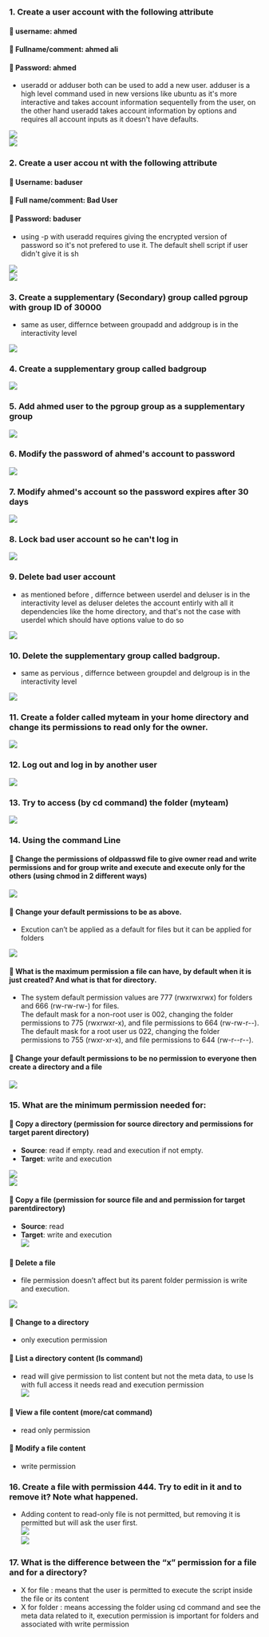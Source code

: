 
### **1. Create a user account with the following attribute**   
####  username: ahmed 
####  Fullname/comment: ahmed ali  
####  Password: ahmed  
- useradd or adduser both can be used to add a new user. adduser is a high level command used in new versions like ubuntu as it's more interactive and takes account information sequentelly from the user, on the other hand useradd takes account information by options and requires all account inputs as it doesn't have defaults.  
  
![](https://github.com/abdulrahman102/Sprints_tasks/blob/master/sprint_4/linux_7/imgs/ahmed_user_add.png)  
![](https://github.com/abdulrahman102/Sprints_tasks/blob/master/sprint_4/linux_7/imgs/ahmed_user_add2.png)  
### **2. Create a user accou nt with the following attribute**  
####  Username: baduser  
####  Full name/comment: Bad User  
####  Password: baduser  
- using -p with useradd requires giving the encrypted version of password so it's not prefered to use it.
The default shell script if user didn't give it is sh  
  
![](https://github.com/abdulrahman102/Sprints_tasks/blob/master/sprint_4/linux_7/imgs/baduser_user_add.png)  
![](https://github.com/abdulrahman102/Sprints_tasks/blob/master/sprint_4/linux_7/imgs/baduser_user_add_2.png)  

### **3. Create a supplementary (Secondary) group called pgroup with group ID of 30000**  
- same as user, differnce between groupadd and addgroup is in the interactivity level  
  
![](https://github.com/abdulrahman102/Sprints_tasks/blob/master/sprint_4/linux_7/imgs/pgroup_add.png)  

### **4. Create a supplementary group called badgroup**  
![](https://github.com/abdulrahman102/Sprints_tasks/blob/master/sprint_4/linux_7/imgs/badgroup_add.png)  

### **5. Add ahmed user to the pgroup group as a supplementary group**  
![](https://github.com/abdulrahman102/Sprints_tasks/blob/master/sprint_4/linux_7/imgs/add_ahmed_pgroup.png)  

### **6. Modify the password of ahmed's account to password**  
![](https://github.com/abdulrahman102/Sprints_tasks/blob/master/sprint_4/linux_7/imgs/ahmed_password_change.png)  

### **7. Modify ahmed's account so the password expires after 30 days** 
![](https://github.com/abdulrahman102/Sprints_tasks/blob/master/sprint_4/linux_7/imgs/set_expire_date.png)  

### **8. Lock bad user account so he can't log in**  
![](https://github.com/abdulrahman102/Sprints_tasks/blob/master/sprint_4/linux_7/imgs/baduser_locked.png)  

### **9. Delete bad user account**  
- as mentioned before , differnce between userdel and deluser is in the interactivity level as deluser deletes the account entirly with all it dependencies like the home directory, and that's not the case with userdel which should have options value to do so
  
![](https://github.com/abdulrahman102/Sprints_tasks/blob/master/sprint_4/linux_7/imgs/delete_baduser.png)  

### **10. Delete the supplementary group called badgroup.** 
- same as pervious , differnce between groupdel and delgroup is in the interactivity level  
  
![](https://github.com/abdulrahman102/Sprints_tasks/blob/master/sprint_4/linux_7/imgs/delete_group.png)  

### **11. Create a folder called myteam in your home directory and change its permissions to read only for the owner.**  
![](https://github.com/abdulrahman102/Sprints_tasks/blob/master/sprint_4/linux_7/imgs/chmod.png)  

### **12. Log out and log in by another user**  
![](https://github.com/abdulrahman102/Sprints_tasks/blob/master/sprint_4/linux_7/imgs/new_login.png)  

### **13. Try to access (by cd command) the folder (myteam)**  
![](https://github.com/abdulrahman102/Sprints_tasks/blob/master/sprint_4/linux_7/imgs/myteam.png)  

### **14. Using the command Line**  
#### ** Change the permissions of oldpasswd file to give owner read and write permissions and for group write and execute and execute only for the others (using chmod in 2 different ways)**  
![](https://github.com/abdulrahman102/Sprints_tasks/blob/master/sprint_4/linux_7/imgs/chmod_2_ways.png)  

#### ** Change your default permissions to be as above.**  
- Excution can’t be applied as a default for files but it can be applied for folders  
  
![](https://github.com/abdulrahman102/Sprints_tasks/blob/master/sprint_4/linux_7/imgs/umask.png)  

#### **  What is the maximum permission a file can have, by default when it is just created? And what is that for directory.**  
- The system default permission values are 777 (rwxrwxrwx) for folders and 666 (rw-rw-rw-) for files.  
The default mask for a non-root user is 002, changing the folder permissions to 775 (rwxrwxr-x), and file permissions to 664 (rw-rw-r--).  
The default mask for a root user us 022, changing the folder permissions to 755 (rwxr-xr-x), and file permissions to 644 (rw-r--r--).  
  

#### ** Change your default permissions to be no permission to everyone then create a directory and a file**  
![](https://github.com/abdulrahman102/Sprints_tasks/blob/master/sprint_4/linux_7/imgs/no_permission.png)  

### **15. What are the minimum permission needed for:**  
#### ** Copy a directory (permission for source directory and permissions for target parent directory)**  
- **Source**: read if empty. read and execution if not empty.  
- **Target**: write and execution  
  
![](https://github.com/abdulrahman102/Sprints_tasks/blob/master/sprint_4/linux_7/imgs/copy_directory1.png)  
![](https://github.com/abdulrahman102/Sprints_tasks/blob/master/sprint_4/linux_7/imgs/copy_directory2.png)  

#### **  Copy a file (permission for source file and and permission for target parentdirectory)**  
- **Source**: read  
- **Target**: write and execution  
![](https://github.com/abdulrahman102/Sprints_tasks/blob/master/sprint_4/linux_7/imgs/copy_file.png)  

#### ** Delete a file**  
- file permission doesn’t affect but its parent folder permission is write and execution.  
  
![](https://github.com/abdulrahman102/Sprints_tasks/blob/master/sprint_4/linux_7/imgs/remove_file.png)  

#### ** Change to a directory**  
- only execution permission  
  
#### ** List a directory content (ls command)**  
- read will give permission to list content but not the meta data, to use ls with full access it needs read and execution permission  
![](https://github.com/abdulrahman102/Sprints_tasks/blob/master/sprint_4/linux_7/imgs/ls.png)  

#### ** View a file content (more/cat command)**  
- read only permission  
  

#### ** Modify a file content**  
- write permission  
  

### **16. Create a file with permission 444. Try to edit in it and to remove it? Note what happened.**  
- Adding content to read-only file is not permitted, but removing it is permitted but will ask the user first.  
![](https://github.com/abdulrahman102/Sprints_tasks/blob/master/sprint_4/linux_7/imgs/add_text_readonly.png)  
![](https://github.com/abdulrahman102/Sprints_tasks/blob/master/sprint_4/linux_7/imgs/remove_file_readonly.png)  
	
### **17. What is the difference between the “x” permission for a file and for a directory?**  
- X for file : means that the user is permitted to execute the script inside the file or its content  
- X for folder : means accessing the folder using cd command and see the meta data related to it, execution permission is important for folders and associated with write permission  
